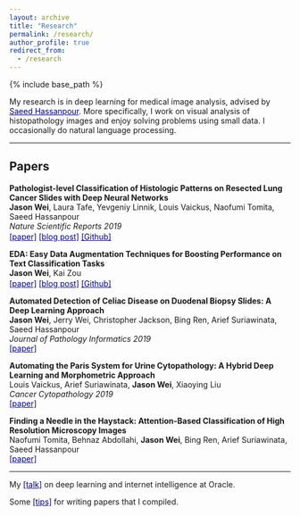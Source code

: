 ```yaml
---
layout: archive
title: "Research"
permalink: /research/
author_profile: true
redirect_from:
  - /research
---
```


{% include base_path %}

My research is in deep learning for medical image analysis, advised by <a href="https://www.hassanpourlab.com/" style="color:navy" target="_blank">Saeed Hassanpour</a>. More specifically, I work on visual analysis of histopathology images and enjoy solving problems using small data. I occasionally do natural language processing.

------

Papers
------
**Pathologist-level Classification of Histologic Patterns on Resected Lung Cancer Slides with Deep Neural Networks**  
**Jason Wei**, Laura Tafe, Yevgeniy Linnik, Louis Vaickus, Naofumi Tomita, Saeed Hassanpour  
*Nature Scientific Reports 2019*   
<a href="https://www.nature.com/articles/s41598-019-40041-7" style="color:navy" target="_blank">[paper]</a> 
<a href="https://medium.com/health-data-science/classification-of-histopathology-images-with-deep-learning-a-practical-guide-2e3ffd6d59c5" style="color:navy" target="_blank">[blog post]</a>
<a href="https://github.com/BMIRDS/deepslide" style="color:navy" target="_blank">[Github]</a> 
<img height="16" src="https://img.shields.io/github/stars/BMIRDS/deepslide.svg?logo=github&logoColor=white&colorA=navy&link=https://github.com/BMIRDS/deepslide&link=https://github.com/BMIRDS/deepslide">

**EDA: Easy Data Augmentation Techniques for Boosting Performance on Text Classification Tasks**  
**Jason Wei**, Kai Zou  
<a href="http://arxiv.org/abs/1901.11196" style="color:navy" target="_blank">[paper]</a> 
<a href="https://medium.com/@jason.20/these-are-the-easiest-data-augmentation-techniques-in-natural-language-processing-you-can-think-of-88e393fd610" style="color:navy" target="_blank">[blog post]</a>
<a href="https://github.com/jasonwei20/eda_nlp" style="color:navy" target="_blank">[Github]</a>
<img height="16" src="https://img.shields.io/github/stars/jasonwei20/eda_nlp.svg?logo=github&logoColor=white&colorA=navy&link=https://github.com/jasonwei20/eda_nlp&link=https://github.com/jasonwei20/eda_nlp">

**Automated Detection of Celiac Disease on Duodenal Biopsy Slides: A Deep Learning Approach**  
**Jason Wei**, Jerry Wei, Christopher Jackson, Bing Ren, Arief Suriawinata, Saeed Hassanpour  
*Journal of Pathology Informatics 2019*   
<a href="http://www.jpathinformatics.org/article.asp?issn=2153-3539;year=2019;volume=10;issue=1;spage=7;epage=7;aulast=Wei" style="color:navy" target="_blank">[paper]</a>

**Automating the Paris System for Urine Cytopathology: A Hybrid Deep Learning and Morphometric Approach**  
Louis Vaickus, Arief Suriawinata, **Jason Wei**, Xiaoying Liu  
*Cancer Cytopathology 2019*  
<a href="https://onlinelibrary.wiley.com/doi/abs/10.1002/cncy.22099" style="color:navy" target="_blank">[paper]</a>

**Finding a Needle in the Haystack: Attention-Based Classification of High Resolution Microscopy Images**  
Naofumi Tomita, Behnaz Abdollahi, **Jason Wei**, Bing Ren, Arief Suriawinata, Saeed Hassanpour  
<a href="https://arxiv.org/abs/1811.08513" style="color:navy" target="_blank">[paper]</a>

------
My <a href="oracle.pdf" style="color:navy" target="_blank">[talk]</a> on deep learning and internet intelligence at Oracle. 

Some <a href="https://jasonwei20.github.io/writing_tips/" style="color:navy" target="_blank">[tips]</a> for writing papers that I compiled. 

